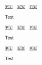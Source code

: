 <span id="pl"><a href="#pl">🇵🇱</a> &nbsp;&nbsp;&nbsp;<a href="#en">🇺🇸</a> &nbsp;&nbsp;&nbsp;<a href="#ru">🇷🇺</a> &nbsp;&nbsp;&nbsp;</span><br><br>
Test<br><br>
<span id="en"><a href="#pl">🇵🇱</a> &nbsp;&nbsp;&nbsp;<a href="#en">🇺🇸</a> &nbsp;&nbsp;&nbsp;<a href="#ru">🇷🇺</a> &nbsp;&nbsp;&nbsp;</span><br><br>
Test<br><br>
<span id="ru"><a href="#pl">🇵🇱</a> &nbsp;&nbsp;&nbsp;<a href="#en">🇺🇸</a> &nbsp;&nbsp;&nbsp;<a href="#ru">🇷🇺</a> &nbsp;&nbsp;&nbsp;</span><br><br>
Test<br><br>

